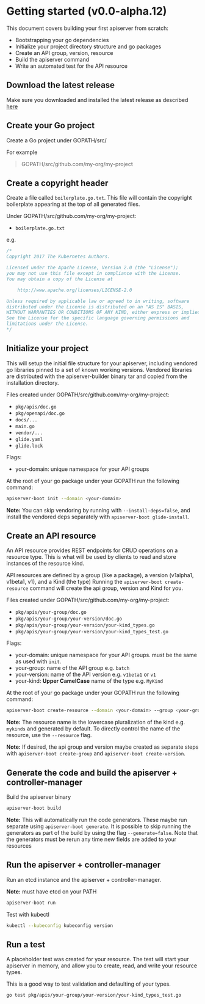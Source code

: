 # Getting started (v0.0-alpha.12)

This document covers building your first apiserver from scratch:

- Bootstrapping your go dependencies
- Initialize your project directory structure and go packages
- Create an API group, version, resource
- Build the apiserver command
- Write an automated test for the API resource

## Download the latest release

Make sure you downloaded and installed the latest release as described
[here](https://github.com/kubernetes-incubator/apiserver-builder/blob/master/docs/installing.md)

## Create your Go project

Create a Go project under GOPATH/src/

For example

> GOPATH/src/github.com/my-org/my-project

## Create a copyright header

Create a file called `boilerplate.go.txt`.  This file will contain the
copyright boilerplate appearing at the top of all generated files.

Under GOPATH/src/github.com/my-org/my-project:

- `boilerplate.go.txt`

e.g.

```go
/*
Copyright 2017 The Kubernetes Authors.

Licensed under the Apache License, Version 2.0 (the "License");
you may not use this file except in compliance with the License.
You may obtain a copy of the License at

    http://www.apache.org/licenses/LICENSE-2.0

Unless required by applicable law or agreed to in writing, software
distributed under the License is distributed on an "AS IS" BASIS,
WITHOUT WARRANTIES OR CONDITIONS OF ANY KIND, either express or implied.
See the License for the specific language governing permissions and
limitations under the License.
*/
```

## Initialize your project

This will setup the initial file structure for your apiserver, including
vendored go libraries pinned to a set of known working versions.  Vendored
libraries are distributed with the apiserver-builder binary tar and copied
from the installation directory.

Files created under GOPATH/src/github.com/my-org/my-project:

- `pkg/apis/doc.go`
- `pkg/openapi/doc.go`
- `docs/...`
- `main.go`
- `vendor/...`
- `glide.yaml`
- `glide.lock`


Flags:

- your-domain: unique namespace for your API groups

At the root of your go package under your GOPATH run the following command:

```sh
apiserver-boot init --domain <your-domain>
```

**Note:** You can skip vendoring by running with `--install-deps=false`, and install
the vendored deps separately with `apiserver-boot glide-install`.

## Create an API resource

An API resource provides REST endpoints for CRUD operations on a resource
type.  This is what will be used by clients to read and store instances
of the resource kind.

API resources are defined by a group (like a package), a version (v1alpha1, v1beta1, v1), and a Kind (the type)
Running the `apiserver-boot create-resource` command will create the api group, version and Kind for you.

Files created under GOPATH/src/github.com/my-org/my-project:

- `pkg/apis/your-group/doc.go`
- `pkg/apis/your-group/your-version/doc.go`
- `pkg/apis/your-group/your-version/your-kind_types.go`
- `pkg/apis/your-group/your-version/your-kind_types_test.go`

Flags:

- your-domain: unique namespace for your API groups.  must be the same as used with `init`.
- your-group: name of the API group e.g. `batch`
- your-version: name of the API version e.g. `v1beta1` or `v1`
- your-kind: **Upper CamelCase** name of the type e.g. `MyKind`

At the root of your go package under your GOPATH run the following command:

```sh
apiserver-boot create-resource --domain <your-domain> --group <your-group> --version <your-version> --kind <your-kind>
```

**Note:** The resource name is the lowercase pluralization of the kind e.g. `mykinds` and
generated by default.  To directly control the name of the resource, use the `--resource` flag.

**Note:** If desired, the api group and version maybe created as separate steps with
`apiserver-boot create-group` and `apiserver-boot create-version`.

## Generate the code and build the apiserver + controller-manager

Build the apiserver binary

```sh
apiserver-boot build
```

**Note:** This will automatically run the code generators.  These maybe
run separate using `apiserver-boot generate`.  It is possible to skip running
the generators as part of the build by using the flag `--generate=false`.
Note that the generators must be rerun any time new fields are added to your resources

## Run the apiserver + controller-manager

Run an etcd instance and the apiserver + controller-manager.

**Note:** must have etcd on your PATH

```sh
apiserver-boot run
```

Test with kubectl

```sh
kubectl --kubeconfig kubeconfig version
```

## Run a test

A placeholder test was created for your resource.  The test will
start your apiserver in memory, and allow you to create, read, and write
your resource types.

This is a good way to test validation and defaulting of your types.

```sh
go test pkg/apis/your-group/your-version/your-kind_types_test.go
```
